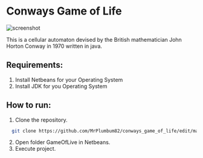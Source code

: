# Conways Game of Life

![screenshot](https://cloud.githubusercontent.com/assets/11234396/18334166/bca1ed18-758e-11e6-807b-70389880f07b.png)

This is a cellular automaton devised by the British mathematician John Horton Conway in 1970 written in java.

## Requirements:
1. Install Netbeans for your Operating System
2. Install JDK for you Operating System

## How to run:
1. Clone the repository.
```bash
  git clone https://github.com/MrPlumbum82/conways_game_of_life/edit/master/README.md
```
2. Open folder GameOfLive in Netbeans.
3. Execute project.
